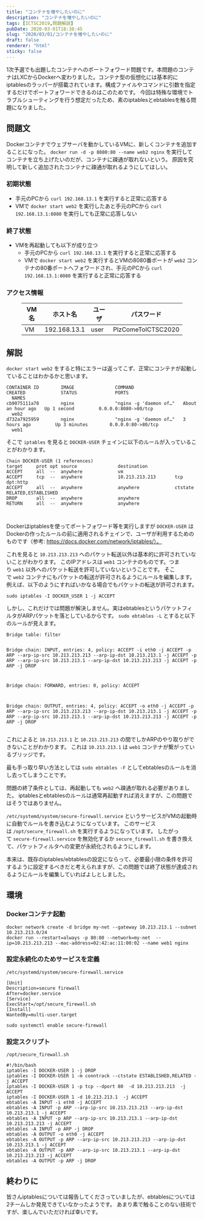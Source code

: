 ```yaml
---
title: "コンテナを増やしたいのに"
description: "コンテナを増やしたいのに"
tags: [ICTSC2019,問題解説]
pubDate: 2020-03-01T18:38:45
slug: "2020/03/01/コンテナを増やしたいのに"
draft: false
renderer: "html"
sticky: false
---
```



<p>1次予選でも出題したコンテナへのポートフォワード問題です。本問題のコンテナはLXCからDockerへ変わりました。コンテナ型の仮想化には基本的にiptablesのラッパーが搭載されています。構成ファイルやコマンドに引数を指定するだけでポートフォワードできるのはこのためです。 今回は特殊な環境でトラブルシューティングを行う想定だったため、素のiptablesとebtablesを触る問題になりました。</p>



<h2 id="%E5%95%8F%E9%A1%8C%E6%96%87">問題文&nbsp;<a href="https://wiki.icttoracon.net/ictsc2019/problems/abc%3Arich%20firewall%20rule/blog/#%E5%95%8F%E9%A1%8C%E6%96%87"></a>&nbsp;</h2>



<p>Dockerコンテナでウェブサーバを動かしているVMに、新しくコンテナを追加することになった。&nbsp;<code>docker run -d -p 8080:80 --name web2 nginx</code>&nbsp;を実行してコンテナを立ち上げたいのだが、コンテナに疎通が取れないという。 原因を究明して新しく追加されたコンテナに疎通が取れるようにしてほしい。</p>



<h3 id="%E5%88%9D%E6%9C%9F%E7%8A%B6%E6%85%8B">初期状態&nbsp;<a href="https://wiki.icttoracon.net/ictsc2019/problems/abc%3Arich%20firewall%20rule/blog/#%E5%88%9D%E6%9C%9F%E7%8A%B6%E6%85%8B"></a>&nbsp;</h3>



<ul><li>手元のPCから&nbsp;<code>curl 192.168.13.1</code>&nbsp;を実行すると正常に応答する</li><li>VMで&nbsp;<code>docker start web2</code>&nbsp;を実行したあと手元のPCから&nbsp;<code>curl 192.168.13.1:8080</code>&nbsp;を実行しても正常に応答しない</li></ul>



<h3 id="%E7%B5%82%E4%BA%86%E7%8A%B6%E6%85%8B">終了状態&nbsp;<a href="https://wiki.icttoracon.net/ictsc2019/problems/abc%3Arich%20firewall%20rule/blog/#%E7%B5%82%E4%BA%86%E7%8A%B6%E6%85%8B"></a>&nbsp;</h3>



<ul><li>VMを再起動しても以下が成り立つ<ul><li>手元のPCから&nbsp;<code>curl 192.168.13.1</code>&nbsp;を実行すると正常に応答する</li><li>VMで&nbsp;<code>docker start web2</code>&nbsp;を実行するとVMの8080番ポートが&nbsp;<code>web2</code>&nbsp;コンテナの80番ポートへフォワードされ、手元のPCから&nbsp;<code>curl 192.168.13.1:8080</code>&nbsp;を実行すると正常に応答する</li></ul></li></ul>



<h3 id="%E3%82%A2%E3%82%AF%E3%82%BB%E3%82%B9%E6%83%85%E5%A0%B1">アクセス情報&nbsp;<a href="https://wiki.icttoracon.net/ictsc2019/problems/abc%3Arich%20firewall%20rule/blog/#%E3%82%A2%E3%82%AF%E3%82%BB%E3%82%B9%E6%83%85%E5%A0%B1"></a>&nbsp;</h3>



<figure class="wp-block-table"><table class=""><thead><tr><th>VM名</th><th>ホスト名</th><th>ユーザ</th><th>パスワード</th></tr></thead><tbody><tr><td>VM</td><td>192.168.13.1</td><td>user</td><td>PlzComeToICTSC2020</td></tr></tbody></table></figure>



<h2 id="%E8%A7%A3%E8%AA%AC">解説&nbsp;<a href="https://wiki.icttoracon.net/ictsc2019/problems/abc%3Arich%20firewall%20rule/blog/#%E8%A7%A3%E8%AA%AC"></a>&nbsp;</h2>



<p><code>docker start web2</code>&nbsp;をすると特にエラーは返ってこず、正常にコンテナが起動していることはわかるかと思います。</p>


<div class="wp-block-syntaxhighlighter-code "><pre><code>CONTAINER ID        IMAGE               COMMAND                  CREATED             STATUS              PORTS
  NAMES
cb9075111a78        nginx               &quot;nginx -g 'daemon of…&quot;   About an hour ago   Up 1 second         0.0.0.0:8080-&gt;80/tcp
  web2
d732a7925959        nginx               &quot;nginx -g 'daemon of…&quot;   3 hours ago         Up 3 minutes        0.0.0.0:80-&gt;80/tcp
  web1
</code></pre></div>


<p>そこで&nbsp;<code>iptables</code>&nbsp;を見ると&nbsp;<code>DOCKER-USER</code>&nbsp;チェインに以下のルールが入っていることがわかります。</p>


<div class="wp-block-syntaxhighlighter-code "><pre><code>Chain DOCKER-USER (1 references)
target     prot opt source               destination
ACCEPT     all  --  anywhere             vm
ACCEPT     tcp  --  anywhere             10.213.213.213       tcp dpt:http
ACCEPT     all  --  anywhere             anywhere             ctstate RELATED,ESTABLISHED
DROP       all  --  anywhere             anywhere
RETURN     all  --  anywhere             anywhere

</code></pre></div>


<p>Dockerはiptablesを使ってポートフォワード等を実行しますが&nbsp;<code>DOCKER-USER</code>&nbsp;はDockerの作ったルールの前に適用されるチェインで、ユーザが利用するためのものです（参考:&nbsp;<a href="https://docs.docker.com/network/iptables/%EF%BC%89%E3%80%82">https://docs.docker.com/network/iptables/）。</a></p>



<p>これを見ると&nbsp;<code>10.213.213.213</code>&nbsp;へのパケット転送以外は基本的に許可されていないことがわかります。 このIPアドレスは&nbsp;<code>web1</code>&nbsp;コンテナのものです。つまり&nbsp;<code>web1</code>&nbsp;以外へのパケット転送を許可していないということです。 そこで&nbsp;<code>web2</code>&nbsp;コンテナにもパケットの転送が許可されるようにルールを編集します。 例えば、以下のようにすればいかなる場合でもパケットの転送が許可されます。</p>


<div class="wp-block-syntaxhighlighter-code "><pre><code>sudo iptables -I DOCKER_USER 1 -j ACCEPT
</code></pre></div>


<p>しかし、これだけでは問題が解決しません。実はebtablesというパケットフィルタがARPパケットを落としているからです。&nbsp;<code>sudo ebtables -L</code>&nbsp;とすると以下のルールが見えます。</p>


<div class="wp-block-syntaxhighlighter-code "><pre><code>Bridge table: filter

Bridge chain: INPUT, entries: 4, policy: ACCEPT
-i eth0 -j ACCEPT
-p ARP --arp-ip-src 10.213.213.213 --arp-ip-dst 10.213.213.1 -j ACCEPT
-p ARP --arp-ip-src 10.213.213.1 --arp-ip-dst 10.213.213.213 -j ACCEPT
-p ARP -j DROP

Bridge chain: FORWARD, entries: 0, policy: ACCEPT

Bridge chain: OUTPUT, entries: 4, policy: ACCEPT
-o eth0 -j ACCEPT
-p ARP --arp-ip-src 10.213.213.213 --arp-ip-dst 10.213.213.1 -j ACCEPT
-p ARP --arp-ip-src 10.213.213.1 --arp-ip-dst 10.213.213.213 -j ACCEPT
-p ARP -j DROP
</code></pre></div>


<p>これによると&nbsp;<code>10.213.213.1</code>&nbsp;と&nbsp;<code>10.213.213.213</code>&nbsp;の間でしかARPのやり取りができないことがわかります。 これは&nbsp;<code>10.213.213.1</code>&nbsp;は&nbsp;<code>web1</code>&nbsp;コンテナが繋がっているブリッジです。</p>



<p>最も手っ取り早い方法としては&nbsp;<code>sudo ebtables -F</code>&nbsp;としてebtablesのルールを消し去ってしまうことです。</p>



<p>問題の終了条件としては、再起動しても&nbsp;<code>web2</code>&nbsp;へ疎通が取れる必要がありました。 iptablesとebtablesのルールは通常再起動すれば消えますが、この問題ではそうではありません。</p>



<p><code>/etc/systemd/system/secure-firewall.service</code>&nbsp;というサービスがVMの起動時に自動でルールを書き込むようになっています。 このサービスは&nbsp;<code>/opt/secure_firewall.sh</code>&nbsp;を実行するようになっています。 したがって&nbsp;<code>secure-firewall.service</code>&nbsp;を無効化するか&nbsp;<code>secure_firewall.sh</code>&nbsp;を書き換えて、パケットフィルタへの変更が永続化されるようにします。</p>



<p>本来は、既存のiptables/ebtablesの設定にならって、必要最小限の条件を許可するように設定するべきだと考えられますが、この問題では終了状態が達成されるようにルールを編集していればよしとしました。</p>



<h2 id="%E7%92%B0%E5%A2%83">環境&nbsp;<a href="https://wiki.icttoracon.net/ictsc2019/problems/abc%3Arich%20firewall%20rule/blog/#%E7%92%B0%E5%A2%83"></a>&nbsp;</h2>



<h3 id="Docker%E3%82%B3%E3%83%B3%E3%83%86%E3%83%8A%E8%B5%B7%E5%8B%95">Dockerコンテナ起動&nbsp;<a href="https://wiki.icttoracon.net/ictsc2019/problems/abc%3Arich%20firewall%20rule/blog/#Docker%E3%82%B3%E3%83%B3%E3%83%86%E3%83%8A%E8%B5%B7%E5%8B%95"></a>&nbsp;</h3>


<div class="wp-block-syntaxhighlighter-code "><pre><code>docker network create -d bridge my-net --gateway 10.213.213.1 --subnet 10.213.213.0/24
docker run --restart=always -p 80:80 --network=my-net  --ip=10.213.213.213 --mac-address=02:42:ac:11:00:02 --name web1 nginx
</code></pre></div>


<h3 id="%E8%A8%AD%E5%AE%9A%E6%B0%B8%E7%B6%9A%E5%8C%96%E3%81%AE%E3%81%9F%E3%82%81%E3%82%B5%E3%83%BC%E3%83%93%E3%82%B9%E3%82%92%E5%AE%9A%E7%BE%A9">設定永続化のためサービスを定義&nbsp;<a href="https://wiki.icttoracon.net/ictsc2019/problems/abc%3Arich%20firewall%20rule/blog/#%E8%A8%AD%E5%AE%9A%E6%B0%B8%E7%B6%9A%E5%8C%96%E3%81%AE%E3%81%9F%E3%82%81%E3%82%B5%E3%83%BC%E3%83%93%E3%82%B9%E3%82%92%E5%AE%9A%E7%BE%A9"></a>&nbsp;</h3>



<p><code>/etc/systemd/system/secure-firewall.service</code></p>


<div class="wp-block-syntaxhighlighter-code "><pre><code>&#91;Unit]
Description=secure firewall
After=docker.service
&#91;Service]
ExecStart=/opt/secure_firewall.sh
&#91;Install]
WantedBy=multi-user.target
</code></pre></div>

<div class="wp-block-syntaxhighlighter-code "><pre><code>sudo systemctl enable secure-firewall
</code></pre></div>


<h3 id="%E8%A8%AD%E5%AE%9A%E3%82%B9%E3%82%AF%E3%83%AA%E3%83%97%E3%83%88">設定スクリプト&nbsp;<a href="https://wiki.icttoracon.net/ictsc2019/problems/abc%3Arich%20firewall%20rule/blog/#%E8%A8%AD%E5%AE%9A%E3%82%B9%E3%82%AF%E3%83%AA%E3%83%97%E3%83%88"></a>&nbsp;</h3>



<p><code>/opt/secure_firewall.sh</code></p>


<div class="wp-block-syntaxhighlighter-code "><pre><code>#!/bin/bash
iptables -I DOCKER-USER 1 -j DROP
iptables -I DOCKER-USER 1 -m conntrack --ctstate ESTABLISHED,RELATED -j ACCEPT
iptables -I DOCKER-USER 1 -p tcp --dport 80  -d 10.213.213.213  -j ACCEPT
iptables -I DOCKER-USER 1 -d 10.213.213.1  -j ACCEPT
ebtables -A INPUT -i eth0 -j ACCEPT
ebtables -A INPUT -p ARP --arp-ip-src 10.213.213.213 --arp-ip-dst 10.213.213.1 -j ACCEPT
ebtables -A INPUT -p ARP --arp-ip-src 10.213.213.1 --arp-ip-dst 10.213.213.213 -j ACCEPT
ebtables -A INPUT -p ARP -j DROP
ebtables -A OUTPUT -o eth0 -j ACCEPT
ebtables -A OUTPUT -p ARP --arp-ip-src 10.213.213.213 --arp-ip-dst 10.213.213.1 -j ACCEPT
ebtables -A OUTPUT -p ARP --arp-ip-src 10.213.213.1 --arp-ip-dst 10.213.213.213 -j ACCEPT
ebtables -A OUTPUT -p ARP -j DROP
</code></pre></div>


<h2 id="%E7%B5%82%E3%82%8F%E3%82%8A%E3%81%AB">終わりに&nbsp;<a href="https://wiki.icttoracon.net/ictsc2019/problems/abc%3Arich%20firewall%20rule/blog/#%E7%B5%82%E3%82%8F%E3%82%8A%E3%81%AB"></a>&nbsp;</h2>



<p>皆さんiptablesについては報告してくださっていましたが、ebtablesについては2チームしか発見できていなかったようです。 あまり素で触ることのない技術ですが、楽しんでいただければ幸いです。</p>

